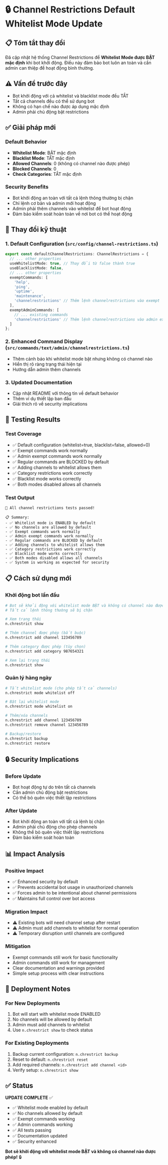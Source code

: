 # 🔒 Channel Restrictions Default Whitelist Mode Update

## 📋 Tóm tắt thay đổi

Đã cập nhật hệ thống Channel Restrictions để **Whitelist Mode được BẬT mặc định** khi bot khởi động. Điều này đảm bảo bot luôn an toàn và cần admin can thiệp để hoạt động bình thường.

## ⚠️ Vấn đề trước đây

- Bot khởi động với cả whitelist và blacklist mode đều TẮT
- Tất cả channels đều có thể sử dụng bot
- Không có hạn chế nào được áp dụng mặc định
- Admin phải chủ động bật restrictions

## ✅ Giải pháp mới

### Default Behavior
- **Whitelist Mode**: BẬT mặc định
- **Blacklist Mode**: TẮT mặc định  
- **Allowed Channels**: 0 (không có channel nào được phép)
- **Blocked Channels**: 0
- **Check Categories**: TẮT mặc định

### Security Benefits
- Bot khởi động an toàn với tất cả lệnh thông thường bị chặn
- Chỉ lệnh cơ bản và admin mới hoạt động
- Admin phải thêm channels vào whitelist để bot hoạt động
- Đảm bảo kiểm soát hoàn toàn về nơi bot có thể hoạt động

## 🔧 Thay đổi kỹ thuật

### 1. Default Configuration (`src/config/channel-restrictions.ts`)
```typescript
export const defaultChannelRestrictions: ChannelRestrictions = {
  // ... other properties
  useWhitelistMode: true, // Thay đổi từ false thành true
  useBlacklistMode: false,
  // ... other properties
  exemptCommands: [
    'help',
    'ping', 
    'uptime',
    'maintenance',
    'channelrestrictions' // Thêm lệnh channelrestrictions vào exempt
  ],
  exemptAdminCommands: [
    // ... existing commands
    'channelrestrictions' // Thêm lệnh channelrestrictions vào admin exempt
  ]
};
```

### 2. Enhanced Command Display (`src/commands/text/admin/channelrestrictions.ts`)
- Thêm cảnh báo khi whitelist mode bật nhưng không có channel nào
- Hiển thị rõ ràng trạng thái hiện tại
- Hướng dẫn admin thêm channels

### 3. Updated Documentation
- Cập nhật README với thông tin về default behavior
- Thêm ví dụ thiết lập ban đầu
- Giải thích rõ về security implications

## 🧪 Testing Results

### Test Coverage
- ✅ Default configuration (whitelist=true, blacklist=false, allowed=0)
- ✅ Exempt commands work normally
- ✅ Admin exempt commands work normally  
- ✅ Regular commands are BLOCKED by default
- ✅ Adding channels to whitelist allows them
- ✅ Category restrictions work correctly
- ✅ Blacklist mode works correctly
- ✅ Both modes disabled allows all channels

### Test Output
```
🎉 All channel restrictions tests passed!

📋 Summary:
- ✅ Whitelist mode is ENABLED by default
- ✅ No channels are allowed by default
- ✅ Exempt commands work normally
- ✅ Admin exempt commands work normally
- ✅ Regular commands are BLOCKED by default
- ✅ Adding channels to whitelist allows them
- ✅ Category restrictions work correctly
- ✅ Blacklist mode works correctly
- ✅ Both modes disabled allows all channels
- ✅ System is working as expected for security
```

## 📋 Cách sử dụng mới

### Khởi động bot lần đầu
```bash
# Bot sẽ khởi động với whitelist mode BẬT và không có channel nào được phép
# Tất cả lệnh thông thường sẽ bị chặn

# Xem trạng thái
n.chrestrict show

# Thêm channel được phép (bắt buộc)
n.chrestrict add channel 123456789

# Thêm category được phép (tùy chọn)
n.chrestrict add category 987654321

# Xem lại trạng thái
n.chrestrict show
```

### Quản lý hàng ngày
```bash
# Tắt whitelist mode (cho phép tất cả channels)
n.chrestrict mode whitelist off

# Bật lại whitelist mode
n.chrestrict mode whitelist on

# Thêm/xóa channels
n.chrestrict add channel 123456789
n.chrestrict remove channel 123456789

# Backup/restore
n.chrestrict backup
n.chrestrict restore
```

## 🔒 Security Implications

### Before Update
- Bot hoạt động tự do trên tất cả channels
- Cần admin chủ động bật restrictions
- Có thể bỏ quên việc thiết lập restrictions

### After Update  
- Bot khởi động an toàn với tất cả lệnh bị chặn
- Admin phải chủ động cho phép channels
- Không thể bỏ quên việc thiết lập restrictions
- Đảm bảo kiểm soát hoàn toàn

## 📊 Impact Analysis

### Positive Impact
- ✅ Enhanced security by default
- ✅ Prevents accidental bot usage in unauthorized channels
- ✅ Forces admin to be intentional about channel permissions
- ✅ Maintains full control over bot access

### Migration Impact
- ⚠️ Existing bots will need channel setup after restart
- ⚠️ Admin must add channels to whitelist for normal operation
- ⚠️ Temporary disruption until channels are configured

### Mitigation
- Exempt commands still work for basic functionality
- Admin commands still work for management
- Clear documentation and warnings provided
- Simple setup process with clear instructions

## 🚀 Deployment Notes

### For New Deployments
1. Bot will start with whitelist mode ENABLED
2. No channels will be allowed by default
3. Admin must add channels to whitelist
4. Use `n.chrestrict show` to check status

### For Existing Deployments
1. Backup current configuration: `n.chrestrict backup`
2. Reset to default: `n.chrestrict reset`
3. Add required channels: `n.chrestrict add channel <id>`
4. Verify setup: `n.chrestrict show`

## ✅ Status

**UPDATE COMPLETE** ✅

- ✅ Whitelist mode enabled by default
- ✅ No channels allowed by default  
- ✅ Exempt commands working
- ✅ Admin commands working
- ✅ All tests passing
- ✅ Documentation updated
- ✅ Security enhanced

**Bot sẽ khởi động với whitelist mode BẬT và không có channel nào được phép!** 🔒 